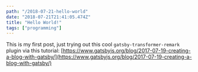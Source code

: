 ```yaml
---
path: "/2018-07-21-hello-world"
date: "2018-07-21T21:41:05.474Z"
title: "Hello World!"
tags: ["programming"]
---
```


This is my first post, just trying out this cool `gatsby-transformer-remark` plugin via this tutorial:
[https://www.gatsbyjs.org/blog/2017-07-19-creating-a-blog-with-gatsby/](https://www.gatsbyjs.org/blog/2017-07-19-creating-a-blog-with-gatsby/)
